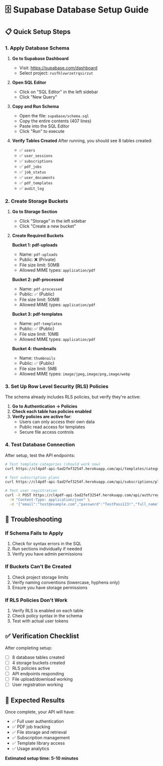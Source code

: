 # 🗄️ **Supabase Database Setup Guide**

## 📋 **Quick Setup Steps**

### **1. Apply Database Schema**

1. **Go to Supabase Dashboard**
   - Visit: https://supabase.com/dashboard
   - Select project: `rusfhlvwrzetrqsirzut`

2. **Open SQL Editor**
   - Click on "SQL Editor" in the left sidebar
   - Click "New Query"

3. **Copy and Run Schema**
   - Open the file: `supabase/schema.sql`
   - Copy the entire contents (407 lines)
   - Paste into the SQL Editor
   - Click "Run" to execute

4. **Verify Tables Created**
   After running, you should see 8 tables created:
   - ✅ `users`
   - ✅ `user_sessions`
   - ✅ `subscriptions`
   - ✅ `pdf_jobs`
   - ✅ `job_status`
   - ✅ `user_documents`
   - ✅ `pdf_templates`
   - ✅ `audit_log`

### **2. Create Storage Buckets**

1. **Go to Storage Section**
   - Click "Storage" in the left sidebar
   - Click "Create a new bucket"

2. **Create Required Buckets**

   **Bucket 1: pdf-uploads**
   - Name: `pdf-uploads`
   - Public: ❌ (Private)
   - File size limit: 50MB
   - Allowed MIME types: `application/pdf`

   **Bucket 2: pdf-processed**
   - Name: `pdf-processed`
   - Public: ✅ (Public)
   - File size limit: 50MB
   - Allowed MIME types: `application/pdf`

   **Bucket 3: pdf-templates**
   - Name: `pdf-templates`
   - Public: ✅ (Public)
   - File size limit: 10MB
   - Allowed MIME types: `application/pdf`

   **Bucket 4: thumbnails**
   - Name: `thumbnails`
   - Public: ✅ (Public)
   - File size limit: 5MB
   - Allowed MIME types: `image/jpeg,image/png,image/webp`

### **3. Set Up Row Level Security (RLS) Policies**

The schema already includes RLS policies, but verify they're active:

1. **Go to Authentication → Policies**
2. **Check each table has policies enabled**
3. **Verify policies are active for**:
   - Users can only access their own data
   - Public read access for templates
   - Secure file access controls

### **4. Test Database Connection**

After setup, test the API endpoints:

```bash
# Test template categories (should work now)
curl https://cl4pdf-api-5ad2fef3254f.herokuapp.com/api/templates/categories

# Test subscription plans
curl https://cl4pdf-api-5ad2fef3254f.herokuapp.com/api/subscriptions/plans

# Test user registration
curl -X POST https://cl4pdf-api-5ad2fef3254f.herokuapp.com/api/auth/register \
  -H "Content-Type: application/json" \
  -d '{"email":"test@example.com","password":"TestPass123!","full_name":"Test User","platform":"snackpdf"}'
```

## 🔧 **Troubleshooting**

### **If Schema Fails to Apply**
1. Check for syntax errors in the SQL
2. Run sections individually if needed
3. Verify you have admin permissions

### **If Buckets Can't Be Created**
1. Check project storage limits
2. Verify naming conventions (lowercase, hyphens only)
3. Ensure you have storage permissions

### **If RLS Policies Don't Work**
1. Verify RLS is enabled on each table
2. Check policy syntax in the schema
3. Test with actual user tokens

## ✅ **Verification Checklist**

After completing setup:

- [ ] 8 database tables created
- [ ] 4 storage buckets created
- [ ] RLS policies active
- [ ] API endpoints responding
- [ ] File upload/download working
- [ ] User registration working

## 🎯 **Expected Results**

Once complete, your API will have:
- ✅ Full user authentication
- ✅ PDF job tracking
- ✅ File storage and retrieval
- ✅ Subscription management
- ✅ Template library access
- ✅ Usage analytics

**Estimated setup time: 5-10 minutes**
